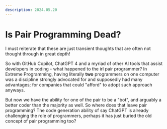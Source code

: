 ```yaml
---
description: 2024.05.20
---
```


# Is Pair Programming Dead?

I must reiterate that these are just transient thoughts that are often not thought through in great depth!

So with GitHub Copilot, ChatGPT 4 and a myriad of other AI tools that assist developers in coding - what happened to the irl pair programmer? In Extreme Programming, having literally **two** programmers on one computer was a discipline strongly advocated for and supposedly had many advantages; for companies that could "afford" to adopt such approach anyways.

But now we have the ability for one of the pair to be a "bot", and arguably a better coder than the majority as well. So where does that leave pair programming? The code generation ability of say ChatGPT is already challenging the role of programmers, perhaps it has just buried the old concept of pair programming too?
